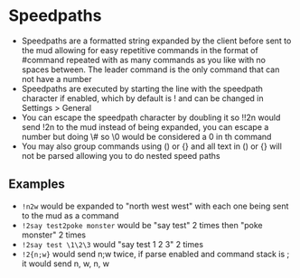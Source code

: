 # Speedpaths

- Speedpaths are a formatted string expanded by the client before sent to the mud allowing for easy repetitive commands in the format of #command repeated with as many commands as you like with no spaces between. The leader command is the only command that can not have a number
- Speedpaths are executed by starting the line with the speedpath character if enabled, which by default is ! and can be changed in Settings > General
- You can escape the speedpath character by doubling it so !!2n would send !2n to the mud instead of being expanded, you can escape a number but doing \\# so \0 would be considered a 0 in th command
- You may also group commands using () or {} and all text in () or {} will not be parsed allowing you to do nested speed paths

## Examples

- `!n2w` would be expanded to "north west west" with each one being sent to the mud as a command
- `!2say test2poke monster` would be "say test" 2 times then "poke monster" 2 times
- `!2say test \1\2\3` would "say test 1 2 3" 2 times
- `!2{n;w}` would send n;w twice, if parse enabled and command stack is ; it would send n, w, n, w
